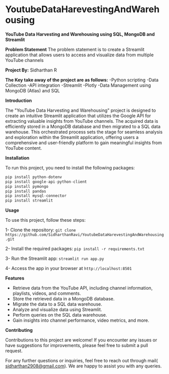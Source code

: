 # YoutubeDataHarevestingAndWarehousing
 
**YouTube Data Harvesting and Warehousing using SQL, MongoDB and Streamlit**

**Problem Statement**
The problem statement is to create a Streamlit application that allows users to access and visualize data from multiple YouTube channels

**Project By:** Sidharthan R

**The Key take away of the project are as follows:**
-Python scripting
-Data Collection
-API integration
-Streamlit
-Plotly
-Data Management using MongoDB (Atlas) and SQL


**Introduction**

The "YouTube Data Harvesting and Warehousing" project is designed to create an intuitive Streamlit application that utilizes the Google API for extracting valuable insights from YouTube channels. The acquired data is efficiently stored in a MongoDB database and then migrated to a SQL data warehouse. This orchestrated process sets the stage for seamless analysis and exploration within the Streamlit application, offering users a comprehensive and user-friendly platform to gain meaningful insights from YouTube content.

**Installation**

To run this project, you need to install the following packages:
```python
pip install python-dotenv
pip install google-api-python-client
pip install pymongo
pip install pandas
pip install mysql-connector
pip install streamlit
```

**Usage**

To use this project, follow these steps:

1- Clone the repository: ```git clone https://github.com/SidharthanRavi/YoutubeDataHarevestingAndWarehousing.git```

2- Install the required packages: ```pip install -r requirements.txt```

3- Run the Streamlit app: ```streamlit run app.py```

4- Access the app in your browser at ```http://localhost:8501```

**Features**

- Retrieve data from the YouTube API, including channel information, playlists, videos, and comments.
- Store the retrieved data in a MongoDB database.
- Migrate the data to a SQL data warehouse.
- Analyze and visualize data using Streamlit.
- Perform queries on the SQL data warehouse.
- Gain insights into channel performance, video metrics, and more.

**Contributing**

Contributions to this project are welcome! If you encounter any issues or have suggestions for improvements, please feel free to submit a pull request.

For any further questions or inquiries, feel free to reach out through mail( sidharthan2908@gmail.com). We are happy to assist you with any queries.